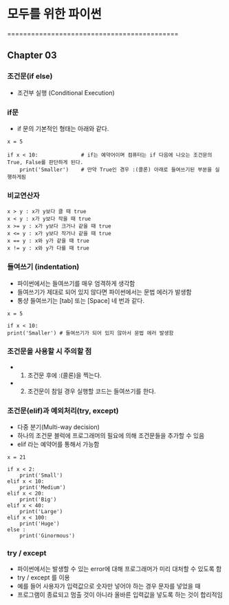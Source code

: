 # 모두를 위한 파이썬

===========================================

## Chapter 03

### 조건문(if else)

- 조건부 실행 (Conditional Execution)

### if문
- if 문의 기본적인 형태는 아래와 같다.

```
x = 5

if x < 10:              # if는 예약어이며 컴퓨터는 if 다음에 나오는 조건문의 True, False를 판단하게 된다.
    print('Smaller')    # 만약 True인 경우 :(콜론) 아래로 들여쓰기된 부분을 실행하게됨
```


### 비교연산자
```
x > y : x가 y보다 클 때 true
x < y : x가 y보다 작을 때 true
x >= y : x가 y보다 크거나 같을 때 true
x <= y : x가 y보다 작거나 같을 때 true
x == y : x와 y가 같을 때 true
x != y : x와 y가 다를 때 true
```

### 들여쓰기 (indentation)
- 파이썬에서는 들여쓰기를 매우 엄격하게 생각함
- 들여쓰기가 제대로 되어 있지 않다면 파이썬에서는 문법 에러가 발생함
- 통샹 들여쓰기는 [tab] 또는 [Space] 네 번과 같다.

```
x = 5

if x < 10:
print('Smaller') # 들여쓰기가 되어 있지 않아서 문법 에러 발생함
```

### 조건문을 사용할 시 주의할 점
- 1. 조건문 후에 :(콜론)을 찍는다.
- 2. 조건문이 참일 경우 실행할 코드는 들여쓰기를 한다.


### 조건문(elif)과 예외처리(try, except)
- 다중 분기(Multi-way decision)
- 하나의 조건문 블럭에 프로그래머의 필요에 의해 조건문들을 추가할 수 있음
- elif 라는 예약어를 통해서 가능함

```
x = 21

if x < 2:
    print('Small')
elif x < 10:
    print('Medium')
elif x < 20:
    print('Big')
elif x < 40:
    print('Large')
elif x < 100:
    print('Huge')
else :
    print('Ginormous')
```

### try / except
- 파이썬에서는 발생할 수 있는 error에 대해 프로그래머가 미리 대처할 수 있도록 함
- try / except 를 이용
- 예를 들어 사용자가 입력값으로 숫자만 넣어야 하는 경우 문자를 넣었을 때
- 프로그램이 종료되고 멈출 것이 아니라 올바른 입력값을 넣도록 하는 것이 합리적임